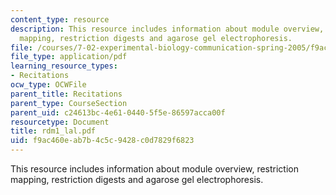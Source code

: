 ```yaml
---
content_type: resource
description: This resource includes information about module overview, restriction
  mapping, restriction digests and agarose gel electrophoresis.
file: /courses/7-02-experimental-biology-communication-spring-2005/f9ac460eab7b4c5c9428c0d7829f6823_rdm1_lal.pdf
file_type: application/pdf
learning_resource_types:
- Recitations
ocw_type: OCWFile
parent_title: Recitations
parent_type: CourseSection
parent_uid: c24613bc-4e61-0440-5f5e-86597acca00f
resourcetype: Document
title: rdm1_lal.pdf
uid: f9ac460e-ab7b-4c5c-9428-c0d7829f6823
---
```

This resource includes information about module overview, restriction mapping, restriction digests and agarose gel electrophoresis.

